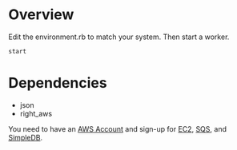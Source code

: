 Overview
=====

Edit the environment.rb to match your system.  Then start a worker.

	start

Dependencies
=====
* json
* right_aws

You need to have an [AWS Account](http://aws.amazon.com/ "Amazon Web Services") and sign-up for [EC2](http://aws.amazon.com/ec2/ "Amazon Elastic Compute Cloud (Amazon EC2)"), [SQS](http://aws.amazon.com/sqs/ "Amazon Simple Queue Service (Amazon SQS)"), and [SimpleDB](http://aws.amazon.com/simpledb/ "Amazon SimpleDB").
